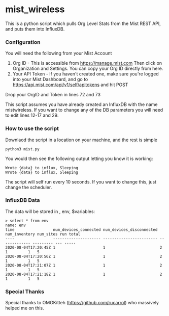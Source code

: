 # mist_wireless
This is a python script which pulls Org Level Stats from the Mist REST API, and puts them into InfluxDB.

### Configuration

You will need the following from your Mist Account
1. Org ID - This is accessible from https://manage.mist.com Then click on Organization and Settings.  You can copy your Org ID directly from here.
2. Your API Token - If you haven't created one, make sure you're logged into your Mist Dashboard, and go to https://api.mist.com/api/v1/self/apitokens and hit POST

Drop your OrgID and Token in lines 72 and 73

This script assumes you have already created an InfluxDB with the name mistwireless.  If you want to change any of the DB parameters you will need to edit lines 12-17 and 29.

### How to use the script

Downlaod the script in a location on your machine, and the rest is simple

    python3 mist.py
  
You would then see the following output letting you know it is working:

    Wrote {data} to influx, Sleeping
    Wrote {data} to influx, Sleeping
    
The script will self run every 10 seconds.  If you want to change this, just change the scheduler.

### InfluxDB Data

The data will be stored in <database>, env, $variables:
    
    > select * from env
    name: env
    time                 num_devices_connected num_devices_disconnected num_inventory num_sites run total
    ----                 --------------------- ------------------------ ------------- --------- --- -----
    2020-08-04T17:20:45Z 1                     1                        2             1         1   5
    2020-08-04T17:20:56Z 1                     1                        2             1         1   5
    2020-08-04T17:21:07Z 1                     1                        2             1         1   5
    2020-08-04T17:21:18Z 1                     1                        2             1         1   5




### Special Thanks 

Special thanks to OMGKitteh (https://github.com/rucarrol) who massively helped me on this.
